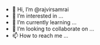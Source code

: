 - 👋 Hi, I’m @rajvirsamrai
- 👀 I’m interested in ...
- 🌱 I’m currently learning ...
- 💞️ I’m looking to collaborate on ...
- 📫 How to reach me ...

<!---
rajvirsamrai/rajvirsamrai is a ✨ special ✨ repository because its `README.md` (this file) appears on your GitHub profile.
You can click the Preview link to take a look at your changes.
--->
